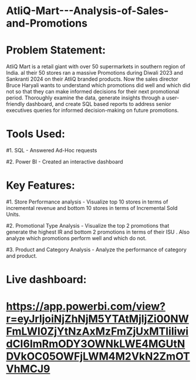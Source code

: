 # AtliQ-Mart---Analysis-of-Sales-and-Promotions
# Problem Statement:
AtliQ Mart is a retail giant with over 50 supermarkets in southern region of India. al their 50 stores ran a massive Promotions during Diwali 2023 and Sankranti 2024 on their AtliQ branded products. Now the sales director Bruce Haryali wants to understand which promotions did well and which did not so that they can make informed decisions for their next promotional period. Thoroughly  examine the data, generate insights through a user-friendly dashboard, and create SQL based reports to address senior executives queries for informed decision-making on future promotions.
# Tools Used:
#1. SQL - Answered Ad-Hoc requests

#2. Power BI - Created an interactive dashboard

# Key Features:
#1. Store Performance analysis - Visualize  top 10 stores in terms of incremental revenue and bottom 10 stores in terms of Incremental Sold Units.

#2. Promotional Type Analysis - Visualize the top 2 promotions that generate the highest IR and bottom 2 promotions in terms of their ISU . Also analyze which promotions perform well and which do not.

#3. Product and Category Analysis - Analyze the performance of category and product.

# Live dashboard:
# https://app.powerbi.com/view?r=eyJrIjoiNjZhNjM5YTAtMjljZi00NWFmLWI0ZjYtNzAxMzFmZjUxMTliIiwidCI6ImRmODY3OWNkLWE4MGUtNDVkOC05OWFjLWM4M2VkN2ZmOTVhMCJ9
